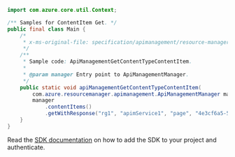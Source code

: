 ```java
import com.azure.core.util.Context;

/** Samples for ContentItem Get. */
public final class Main {
    /*
     * x-ms-original-file: specification/apimanagement/resource-manager/Microsoft.ApiManagement/stable/2021-08-01/examples/ApiManagementGetContentTypeContentItem.json
     */
    /**
     * Sample code: ApiManagementGetContentTypeContentItem.
     *
     * @param manager Entry point to ApiManagementManager.
     */
    public static void apiManagementGetContentTypeContentItem(
        com.azure.resourcemanager.apimanagement.ApiManagementManager manager) {
        manager
            .contentItems()
            .getWithResponse("rg1", "apimService1", "page", "4e3cf6a5-574a-ba08-1f23-2e7a38faa6d8", Context.NONE);
    }
}
```

Read the [SDK documentation](https://github.com/Azure/azure-sdk-for-java/blob/azure-resourcemanager-apimanagement_1.0.0-beta.3/sdk/apimanagement/azure-resourcemanager-apimanagement/README.md) on how to add the SDK to your project and authenticate.
